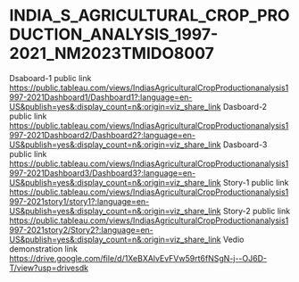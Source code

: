 # INDIA_S_AGRICULTURAL_CROP_PRODUCTION_ANALYSIS_1997-2021_NM2023TMIDO8007
Dsaboard-1 public link
https://public.tableau.com/views/IndiasAgriculturalCropProductionanalysis1997-2021Dashboard1/Dashboard1?:language=en-US&publish=yes&:display_count=n&:origin=viz_share_link
Dasboard-2 public link
https://public.tableau.com/views/IndiasAgriculturalCropProductionanalysis1997-2021Dashboard2/Dashboard2?:language=en-US&publish=yes&:display_count=n&:origin=viz_share_link
Dasboard-3 public link
https://public.tableau.com/views/IndiasAgriculturalCropProductionanalysis1997-2021Dashboard3/Dashboard3?:language=en-US&publish=yes&:display_count=n&:origin=viz_share_link
Story-1 public link
https://public.tableau.com/views/IndiasAgriculturalCropProductionanalysis1997-2021story1/story1?:language=en-US&publish=yes&:display_count=n&:origin=viz_share_link
Story-2 public link
https://public.tableau.com/views/IndiasAgriculturalCropProductionanalysis1997-2021story2/Story2?:language=en-US&publish=yes&:display_count=n&:origin=viz_share_link
Vedio demonstration link
https://drive.google.com/file/d/1XeBXAlvEvFVw59rt6fNSgN-j--OJ6D-T/view?usp=drivesdk
